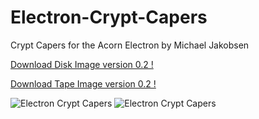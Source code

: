 # Electron-Crypt-Capers

Crypt Capers for the Acorn Electron
by Michael Jakobsen

[Download Disk Image version 0.2 !](https://github.com/Snuggsy187/Electron-Crypt-Capers/raw/main/Releases/Crypt-Capers-E-v0.2.ssd)

[Download Tape Image version 0.2 !](https://github.com/Snuggsy187/Electron-Crypt-Capers/raw/main/Releases/Crypt-Capers-E-v0.2.uef)

![Electron Crypt Capers](https://github.com/Snuggsy187/Electron-Crypt-Capers/blob/main/png/ElkCC1.png)
![Electron Crypt Capers](https://github.com/Snuggsy187/Electron-Crypt-Capers/blob/main/png/ElkCC2.png)
